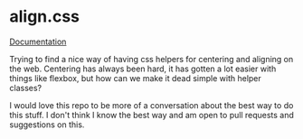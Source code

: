 # align.css

[Documentation](http://stuyam.github.io/align.css/)

Trying to find a nice way of having css helpers for centering and aligning on the web. Centering has always been hard, it has gotten a lot easier with things like flexbox, but how can we make it dead simple with helper classes?

I would love this repo to be more of a conversation about the best way to do this stuff. I don't think I know the best way and am open to pull requests and suggestions on this.
